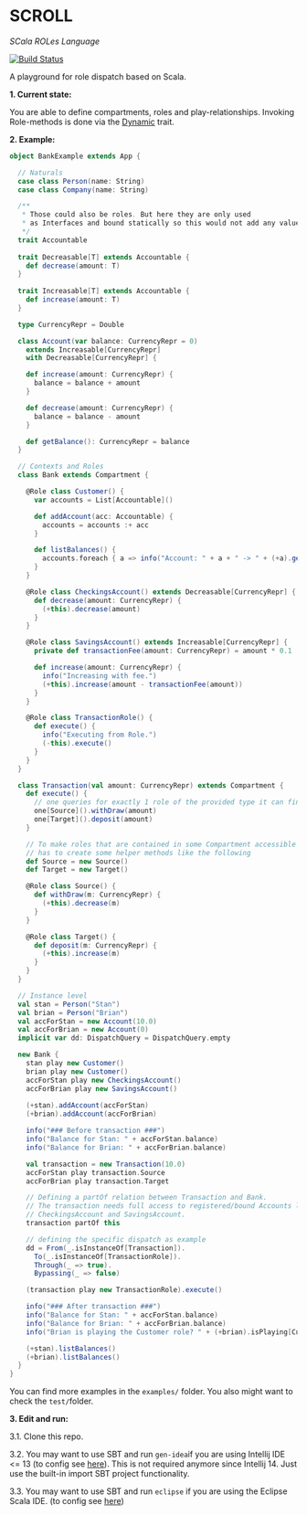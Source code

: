 SCROLL
======
*SCala ROLes Language*

[![Build Status](https://travis-ci.org/max-leuthaeuser/SCROLL.svg)](https://travis-ci.org/max-leuthaeuser/SCROLL)

A playground for role dispatch based on Scala.

**1. Current state:** 

You are able to define compartments, roles and play-relationships. Invoking Role-methods is done via the [Dynamic][scala-dynamic] trait.
  
**2. Example:**
```scala
object BankExample extends App {

  // Naturals
  case class Person(name: String)
  case class Company(name: String)

  /**
   * Those could also be roles. But here they are only used
   * as Interfaces and bound statically so this would not add any value.
   */
  trait Accountable
  
  trait Decreasable[T] extends Accountable {
    def decrease(amount: T)
  }
  
  trait Increasable[T] extends Accountable {
    def increase(amount: T)
  }

  type CurrencyRepr = Double

  class Account(var balance: CurrencyRepr = 0)
    extends Increasable[CurrencyRepr]
    with Decreasable[CurrencyRepr] {

    def increase(amount: CurrencyRepr) {
      balance = balance + amount
    }

    def decrease(amount: CurrencyRepr) {
      balance = balance - amount
    }

    def getBalance(): CurrencyRepr = balance
  }

  // Contexts and Roles
  class Bank extends Compartment {

    @Role class Customer() {
      var accounts = List[Accountable]()

      def addAccount(acc: Accountable) {
        accounts = accounts :+ acc
      }

      def listBalances() {
        accounts.foreach { a => info("Account: " + a + " -> " + (+a).getBalance()) }
      }
    }

    @Role class CheckingsAccount() extends Decreasable[CurrencyRepr] {
      def decrease(amount: CurrencyRepr) {
        (+this).decrease(amount)
      }
    }

    @Role class SavingsAccount() extends Increasable[CurrencyRepr] {
      private def transactionFee(amount: CurrencyRepr) = amount * 0.1

      def increase(amount: CurrencyRepr) {
        info("Increasing with fee.")
        (+this).increase(amount - transactionFee(amount))
      }
    }

    @Role class TransactionRole() {
      def execute() {
        info("Executing from Role.")
        (-this).execute()
      }
    }
  }

  class Transaction(val amount: CurrencyRepr) extends Compartment {
    def execute() {
      // one queries for exactly 1 role of the provided type it can find in scope.
      one[Source]().withDraw(amount)
      one[Target]().deposit(amount)
    }

    // To make roles that are contained in some Compartment accessible one
    // has to create some helper methods like the following
    def Source = new Source()
    def Target = new Target()

    @Role class Source() {
      def withDraw(m: CurrencyRepr) {
        (+this).decrease(m)
      }
    }

    @Role class Target() {
      def deposit(m: CurrencyRepr) {
        (+this).increase(m)
      }
    }
  }

  // Instance level
  val stan = Person("Stan")
  val brian = Person("Brian")
  val accForStan = new Account(10.0)
  val accForBrian = new Account(0)
  implicit var dd: DispatchQuery = DispatchQuery.empty

  new Bank {
    stan play new Customer()
    brian play new Customer()
    accForStan play new CheckingsAccount()
    accForBrian play new SavingsAccount()
    
    (+stan).addAccount(accForStan)
    (+brian).addAccount(accForBrian)

    info("### Before transaction ###")
    info("Balance for Stan: " + accForStan.balance)
    info("Balance for Brian: " + accForBrian.balance)

    val transaction = new Transaction(10.0)
    accForStan play transaction.Source
    accForBrian play transaction.Target

    // Defining a partOf relation between Transaction and Bank.
    // The transaction needs full access to registered/bound Accounts like
    // CheckingsAccount and SavingsAccount.
    transaction partOf this

    // defining the specific dispatch as example
    dd = From(_.isInstanceOf[Transaction]).
      To(_.isInstanceOf[TransactionRole]).
      Through(_ => true).
      Bypassing(_ => false)

    (transaction play new TransactionRole).execute()

    info("### After transaction ###")
    info("Balance for Stan: " + accForStan.balance)
    info("Balance for Brian: " + accForBrian.balance)
    info("Brian is playing the Customer role? " + (+brian).isPlaying[Customer])

    (+stan).listBalances()
    (+brian).listBalances()
  }
}
```

  You can find more examples in the ```examples/``` folder.
  You also might want to check the ```test/```folder.

**3. Edit and run:**

3.1. Clone this repo.

3.2. You may want to use SBT and run ```gen-idea```if you are using Intellij IDE <= 13 (to config see [here][sbt-gen-idea]). This is not required anymore since Intellij 14. Just use the built-in import SBT project functionality.

3.3. You may want to use SBT and run ```eclipse``` if you are using the Eclipse Scala IDE. (to config see [here][gen-eclipse])

[sbt-gen-idea]: https://github.com/mpeltonen/sbt-idea
[gen-eclipse]: https://github.com/typesafehub/sbteclipse
[scala-dynamic]: http://www.scala-lang.org/api/current/#scala.Dynamic
